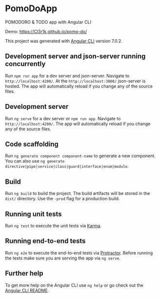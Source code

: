 # PomoDoApp

POMODORO & TODO app with Angular CLI

Demo: https://Cl3r1k.github.io/pomo-do/

This project was generated with [Angular CLI](https://github.com/angular/angular-cli) version 7.0.2.

## Development server and json-server running concurrently

Run `npm run app` for a dev server and json-server. Navigate to `http://localhost:4200/`. At the `http://localhost:3000/` json-server is hosted. The app will automatically reload if you change any of the source files.

## Development server

Run `ng serve` for a dev server or `npm run app`. Navigate to `http://localhost:4200/`. The app will automatically reload if you change any of the source files.

## Code scaffolding

Run `ng generate component component-name` to generate a new component. You can also use `ng generate directive|pipe|service|class|guard|interface|enum|module`.

## Build

Run `ng build` to build the project. The build artifacts will be stored in the `dist/` directory. Use the `-prod` flag for a production build.

## Running unit tests

Run `ng test` to execute the unit tests via [Karma](https://karma-runner.github.io).

## Running end-to-end tests

Run `ng e2e` to execute the end-to-end tests via [Protractor](http://www.protractortest.org/).
Before running the tests make sure you are serving the app via `ng serve`.

## Further help

To get more help on the Angular CLI use `ng help` or go check out the [Angular CLI README](https://github.com/angular/angular-cli/blob/master/README.md).
